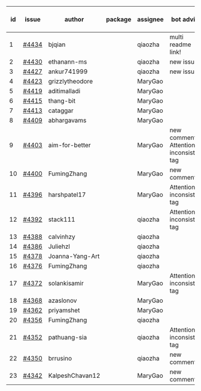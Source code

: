 | id | issue | author | package | assignee | bot advice | created date of issue | target release date | date from target |
| ------ | ------ | ------ | ------ | ------ | ------ | ------ | ------ | :-----: |
| 1 | [#4434](https://github.com/Azure/sdk-release-request/issues/4434) | bjqian |  | qiaozha | multi readme link! | 08-16 | 09-22 |  |
| 2 | [#4430](https://github.com/Azure/sdk-release-request/issues/4430) | ethanann-ms |  | qiaozha | new issue. | 08-15 | 09-22 |  |
| 3 | [#4427](https://github.com/Azure/sdk-release-request/issues/4427) | ankur741999 |  | qiaozha | new issue. | 08-14 | 09-22 |  |
| 4 | [#4423](https://github.com/Azure/sdk-release-request/issues/4423) | grizzlytheodore |  | MaryGao |  | 08-12 | 09-22 |  |
| 5 | [#4419](https://github.com/Azure/sdk-release-request/issues/4419) | aditimalladi |  | MaryGao |  | 08-11 | 08-25 |  |
| 6 | [#4415](https://github.com/Azure/sdk-release-request/issues/4415) | thang-bit |  | MaryGao |  | 08-10 | 08-25 |  |
| 7 | [#4413](https://github.com/Azure/sdk-release-request/issues/4413) | cataggar |  | MaryGao |  | 08-08 | 08-25 |  |
| 8 | [#4409](https://github.com/Azure/sdk-release-request/issues/4409) | abhargavams |  | MaryGao |  | 08-08 | 08-25 |  |
| 9 | [#4403](https://github.com/Azure/sdk-release-request/issues/4403) | aim-for-better |  | MaryGao | new comment. Attention to inconsistent tag | 08-08 | 08-25 |  |
| 10 | [#4400](https://github.com/Azure/sdk-release-request/issues/4400) | FumingZhang |  | MaryGao | new comment. | 08-08 | 08-25 |  |
| 11 | [#4396](https://github.com/Azure/sdk-release-request/issues/4396) | harshpatel17 |  | MaryGao | Attention to inconsistent tag | 08-07 | 08-25 |  |
| 12 | [#4392](https://github.com/Azure/sdk-release-request/issues/4392) | stack111 |  | qiaozha | Attention to inconsistent tag | 08-04 | 08-25 |  |
| 13 | [#4388](https://github.com/Azure/sdk-release-request/issues/4388) | calvinhzy |  | qiaozha |  | 08-04 | 08-25 |  |
| 14 | [#4386](https://github.com/Azure/sdk-release-request/issues/4386) | Juliehzl |  | qiaozha |  | 08-02 | 08-25 |  |
| 15 | [#4378](https://github.com/Azure/sdk-release-request/issues/4378) | Joanna-Yang-Art |  | qiaozha |  | 07-31 | 08-25 |  |
| 16 | [#4376](https://github.com/Azure/sdk-release-request/issues/4376) | FumingZhang |  | qiaozha |  | 07-31 | 08-25 |  |
| 17 | [#4372](https://github.com/Azure/sdk-release-request/issues/4372) | solankisamir |  | MaryGao | Attention to inconsistent tag | 07-27 | 08-25 |  |
| 18 | [#4368](https://github.com/Azure/sdk-release-request/issues/4368) | azaslonov |  | MaryGao |  | 07-26 | 08-25 |  |
| 19 | [#4362](https://github.com/Azure/sdk-release-request/issues/4362) | priyamshet |  | MaryGao |  | 07-25 | 08-25 |  |
| 20 | [#4356](https://github.com/Azure/sdk-release-request/issues/4356) | FumingZhang |  | qiaozha |  | 07-21 | 08-25 |  |
| 21 | [#4352](https://github.com/Azure/sdk-release-request/issues/4352) | pathuang-sia |  | qiaozha | Attention to inconsistent tag | 07-20 | 08-25 |  |
| 22 | [#4350](https://github.com/Azure/sdk-release-request/issues/4350) | brrusino |  | qiaozha | new comment. | 07-20 | 08-25 |  |
| 23 | [#4342](https://github.com/Azure/sdk-release-request/issues/4342) | KalpeshChavan12 |  | MaryGao | new comment. | 07-15 | 08-25 |  |
